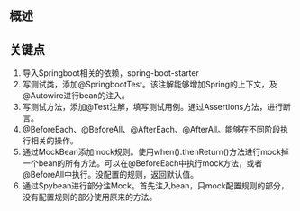 ## 概述



## 关键点


1. 导入Springboot相关的依赖，spring-boot-starter
2. 写测试类，添加@SpringbootTest。该注解能够增加Spring的上下文，及@Autowire进行bean的注入。
3. 写测试方法，添加@Test注解，填写测试用例。通过Assertions方法，进行断言。
4. @BeforeEach、@BeforeAll、@AfterEach、@AfterAll。能够在不同阶段执行相关的操作。
5. 通过MockBean添加mock规则。使用when().thenReturn()方法进行mock掉一个bean的所有方法。可以在@BeforeEach中执行mock方法，或者@BeforeAll中执行。没配置的规则，返回默认值。
6. 通过Spybean进行部分注Mock。首先注入bean，只mock配置规则的部分，没有配置规则的部分使用原来的方法。